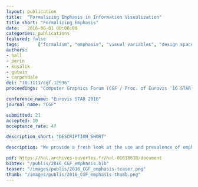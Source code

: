 ```yaml
---
layout: publication
title:  "Formalizing Emphasis in Information Visualization"
title_short: "Formalizing Emphasis"
date:   2016-06-01 00:00:00
categories: publications
featured: false
tags: 		["formalism", "emphasis", "visual variables", "design space"]
authors: 
- hall
- perin
- kusalik
- gutwin
- carpendale
doi: "10.1111/cgf.12936"
proceedings: "Computer Graphics Forum (CGF / Proc. of Eurovis '16 STAR reports). The Eurographics Association & John Wiley & Sons, Ltd"

conference_name: "Eurovis STAR 2016"
journal_name: "CGF"

submitted: 21
accepted: 10
acceptance_rate: 47

description_short: "DESCRIPTION_SHORT"

description: "We provide a fresh look at the use and prevalence of emphasis effects in Infovis. Through a survey of existing emphasis frameworks, we extract a set-based approach that uses visual prominence to link visually and algorithmically diverse emphasis effects. Visual prominence provides a basis for describing, comparing and generating emphasis effects when combined with a set of general features of emphasis effects. Therefore, we use visual prominence and these general features to construct a new mathematical Framework for Information Visualization Emphasis, FIVE. The concepts we introduce to describe FIVE unite the emphasis literature and point to several new research directions for emphasis in information visualization."

pdf: https://hal.archives-ouvertes.fr/hal-01618618/document
bibtex: "/publis/2016_CGF_emphasis.bib"
teaser: "/images/publis/2016_CGF_emphasis-teaser.png"
thumb: "/images/publis/2016_CGF_emphasis-thumb.png"
---
```

